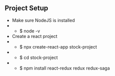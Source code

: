 
## Project Setup
* Make sure NodeJS is installed 
* * $ node -v
* Create a react project
* * $ npx create-react-app stock-project
* * $ cd stock-project
* * $ npm install react-redux redux redux-saga